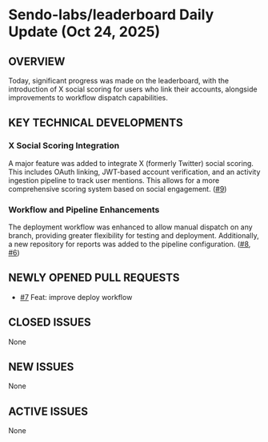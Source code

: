 # Sendo-labs/leaderboard Daily Update (Oct 24, 2025)
## OVERVIEW 
Today, significant progress was made on the leaderboard, with the introduction of X social scoring for users who link their accounts, alongside improvements to workflow dispatch capabilities.

## KEY TECHNICAL DEVELOPMENTS

### X Social Scoring Integration
A major feature was added to integrate X (formerly Twitter) social scoring. This includes OAuth linking, JWT-based account verification, and an activity ingestion pipeline to track user mentions. This allows for a more comprehensive scoring system based on social engagement. ([#9](https://github.com/Sendo-labs/leaderboard/pull/9))

### Workflow and Pipeline Enhancements
The deployment workflow was enhanced to allow manual dispatch on any branch, providing greater flexibility for testing and deployment. Additionally, a new repository for reports was added to the pipeline configuration. ([#8](https://github.com/Sendo-labs/leaderboard/pull/8), [#6](https://github.com/Sendo-labs/leaderboard/pull/6))

## NEWLY OPENED PULL REQUESTS
- [#7](https://github.com/Sendo-labs/leaderboard/pull/7) Feat: improve deploy workflow

## CLOSED ISSUES
None

## NEW ISSUES
None

## ACTIVE ISSUES
None